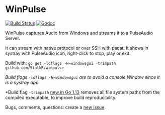 # WinPulse

[![Build Status][1]][2] [![Godoc][3]][4]

WinPulse captures Audio from Windows and streams it to a PulseAudio Server.

It can stream with native protocol or over SSH with pacat.
It shows in systray with PulseAudio icon, right-click to stop,
play or exit.

Build with:
`go get -ldflags -H=windowsgui -trimpath github.com/StalkR/winpulse`

*Build flags `-ldflags -H=windowsgui` are to avoid a console Window
since it is a systray app.*

*Build flag `-trimpath` [new in Go 1.13][6] removes all file system
paths from the compiled executable, to improve build reproducibility.

Bugs, comments, questions: create a [new issue][5].

[1]: https://api.travis-ci.org/StalkR/winpulse.png?branch=master
[2]: https://travis-ci.org/StalkR/winpulse
[3]: https://godoc.org/github.com/StalkR/winpulse?status.png
[4]: https://godoc.org/github.com/StalkR/winpulse
[5]: https://github.com/StalkR/winpulse/issues/new
[6]: https://golang.org/doc/go1.13#go-command
